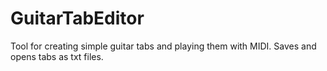 # GuitarTabEditor

Tool for creating simple guitar tabs and playing them with MIDI.
Saves and opens tabs as txt files.